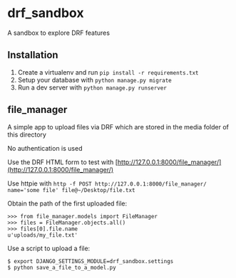 # drf_sandbox

A sandbox to explore DRF features

## Installation

1. Create a virtualenv and run `pip install -r requirements.txt`
2. Setup your database with `python manage.py migrate`
3. Run a dev server with `python manage.py runserver`

## file_manager

A simple app to upload files via DRF which are stored in the media folder of this directory

No authentication is used

Use the DRF HTML form to test with [http://127.0.0.1:8000/file_manager/](http://127.0.0.1:8000/file_manager/)

Use httpie with `http -f POST http://127.0.0.1:8000/file_manager/ name='some file' file@~/Desktop/file.txt`

Obtain the path of the first uploaded file:

    >>> from file_manager.models import FileManager
    >>> files = FileManager.objects.all()
    >>> files[0].file.name
    u'uploads/my_file.txt'

Use a script to upload a file:

    $ export DJANGO_SETTINGS_MODULE=drf_sandbox.settings
    $ python save_a_file_to_a_model.py
